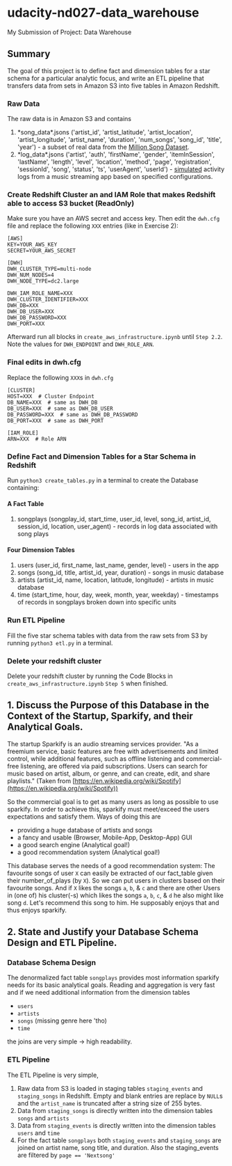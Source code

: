 # udacity-nd027-data_warehouse
My Submission of Project: Data Warehouse

## Summary

The goal of this project is to define fact and dimension tables for a star schema for a particular analytic focus, and write an ETL pipeline that transfers data from sets in Amazon S3 into five tables in Amazon Redshift.

### Raw Data

The raw data is in Amazon S3 and contains

1. \*song_data\*.jsons ('artist_id', 'artist_latitude', 'artist_location',
       'artist_longitude', 'artist_name', 'duration', 'num_songs',
       'song_id', 'title', 'year') - a subset of real data from the [Million Song Dataset](http://millionsongdataset.com/).
2. \*log_data\*.jsons ('artist', 'auth', 'firstName', 'gender', 'itemInSession',
       'lastName', 'length', 'level', 'location', 'method', 'page',
       'registration', 'sessionId', 'song', 'status', 'ts', 'userAgent',
       'userId') - [simulated](https://github.com/Interana/eventsim) activity logs from a music streaming app based on specified configurations.

### Create Redshift Cluster an and IAM Role that makes Redshift able to access S3 bucket (ReadOnly)

Make sure you have an AWS secret and access key. Then edit the `dwh.cfg` file and replace the following `XXX` entries (like in Exercise 2):

```
[AWS]
KEY=YOUR_AWS_KEY
SECRET=YOUR_AWS_SECRET

[DWH] 
DWH_CLUSTER_TYPE=multi-node
DWH_NUM_NODES=4
DWH_NODE_TYPE=dc2.large

DWH_IAM_ROLE_NAME=XXX
DWH_CLUSTER_IDENTIFIER=XXX
DWH_DB=XXX
DWH_DB_USER=XXX
DWH_DB_PASSWORD=XXX
DWH_PORT=XXX
```

Afterward run all blocks in `create_aws_infrastructure.ipynb` until `Step 2.2`. Note the values for `DWH_ENDPOINT` and `DWH_ROLE_ARN`.

### Final edits in dwh.cfg

Replace the following `XXX`s in `dwh.cfg`

```
[CLUSTER]
HOST=XXX  # Cluster Endpoint
DB_NAME=XXX  # same as DWH_DB
DB_USER=XXX  # same as DWH_DB_USER
DB_PASSWORD=XXX  # same as DWH_DB_PASSWORD
DB_PORT=XXX  # same as DWH_PORT

[IAM_ROLE]
ARN=XXX  # Role ARN
```

### Define Fact and Dimension Tables for a Star Schema in Redshift

Run `python3 create_tables.py` in a terminal to create the Database containing:

#### A Fact Table

1. songplays (songplay_id, start_time, user_id, level, song_id, artist_id, session_id, location, user_agent) - records in log data associated with song plays

#### Four Dimension Tables

1. users (user_id, first_name, last_name, gender, level) - users in the app
1. songs (song_id, title, artist_id, year, duration) - songs in music database
1. artists (artist_id, name, location, latitude, longitude) - artists in music database
1. time (start_time, hour, day, week, month, year, weekday) - timestamps of records in songplays broken down into specific units
        
### Run ETL Pipeline

Fill the five star schema tables with data from the raw sets from S3 by running `python3 etl.py` in a terminal.

### Delete your redshift cluster

Delete your redshift cluster by running the Code Blocks in `create_aws_infrastructure.ipynb` `Step 5` when finished.

## 1. Discuss the Purpose of this Database in the Context of the Startup, Sparkify, and their Analytical Goals.

The startup Sparkify is an audio streaming services provider. "As a freemium service, basic features are free with advertisements and limited control, while additional features, such as offline listening and commercial-free listening, are offered via paid subscriptions. Users can search for music based on artist, album, or genre, and can create, edit, and share playlists." (Taken from [https://en.wikipedia.org/wiki/Spotify](https://en.wikipedia.org/wiki/Spotify))

So the commercial goal is to get as many users as long as possible to use sparkify. In order to achieve this, sparkify must meet/exceed the users expectations and satisfy them. Ways of doing this are
- providing a huge database of artists and songs
- a fancy and usable (Browser, Mobile-App, Desktop-App) GUI
- a good search engine (Analytical goal!)
- a good recommendation system (Analytical goal!)

This database serves the needs of a good recommendation system: The favourite songs of user `X` can easily be extracted of our fact_table given their number_of_plays (by `X`). So we can put users in clusters based on their favourite songs. And if `X` likes the songs `a`, `b`, & `c` and there are other Users in (one of) his cluster(-s) which likes the songs `a`, `b`, `c`, & `d` he also might like song `d`. Let's recommend this song to him. He supposably enjoys that and thus enjoys sparkify.

## 2. State and Justify your Database Schema Design and ETL Pipeline.

### Database Schema Design

The denormalized fact table `songplays` provides most information sparkify needs for its basic analytical goals. Reading and aggregation is very fast and if we need additional information from the dimension tables
- `users`
- `artists`
- `songs` (missing genre here 'tho)
- `time`

the joins are very simple -> high readability.

### ETL Pipeline

The ETL Pipeline is very simple,
1. Raw data from S3 is loaded in staging tables `staging_events` and `staging_songs` in Redshift. Empty and blank entries are replace by `NULL`s and the `artist_name` is truncated after a string size of 255 bytes.
2. Data from `staging_songs` is directly written into the dimension tables `songs` and `artists`
3. Data from `staging_events` is directly written into the dimension tables `users` and `time`
4. For the fact table `songplays` both `staging_events` and `staging_songs` are joined on artist name, song title, and duration. Also the staging_events are filtered by `page == 'Nextsong'` 

